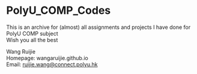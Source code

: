 # PolyU_COMP_Codes 
This is an archive for (almost) all assignments and projects I have done for PolyU COMP subject  
Wish you all the best  

Wang Ruijie   
Homepage: wangaruijie.github.io  
Email: ruijie.wang@connect.polyu.hk
